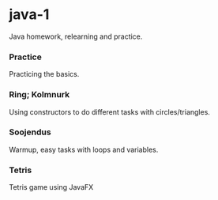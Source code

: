 # java-1
Java homework, relearning and practice.

### Practice
Practicing the basics.

### Ring; Kolmnurk 
Using constructors to do different tasks with circles/triangles.

### Soojendus
Warmup, easy tasks with loops and variables.

### Tetris
Tetris game using JavaFX
